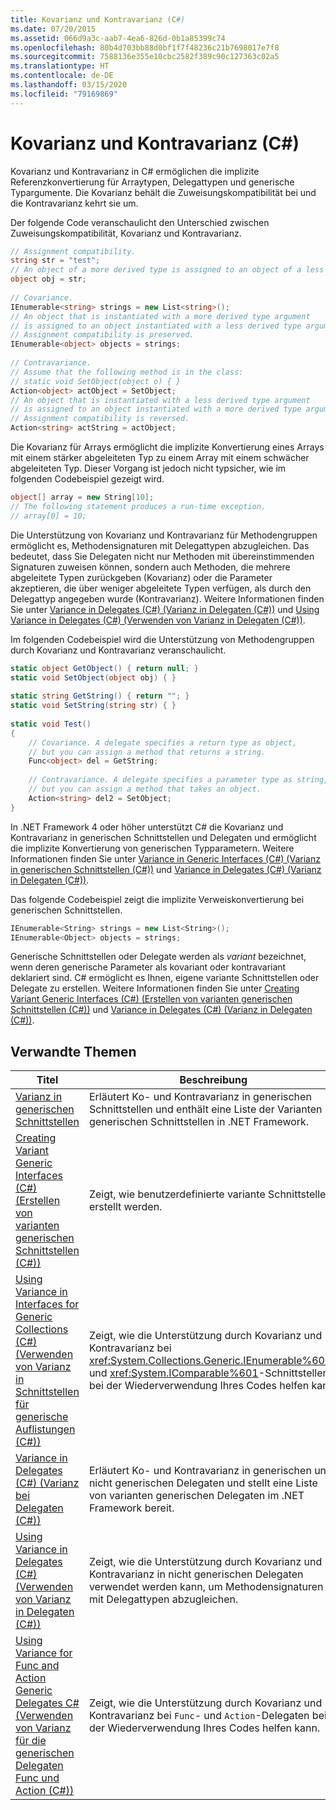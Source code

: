 ```yaml
---
title: Kovarianz und Kontravarianz (C#)
ms.date: 07/20/2015
ms.assetid: 066d9a3c-aab7-4ea6-826d-0b1a85399c74
ms.openlocfilehash: 80b4d703bb88d0bf1f7f48236c21b7698017e7f8
ms.sourcegitcommit: 7588136e355e10cbc2582f389c90c127363c02a5
ms.translationtype: HT
ms.contentlocale: de-DE
ms.lasthandoff: 03/15/2020
ms.locfileid: "79169869"
---
```

# <a name="covariance-and-contravariance-c"></a>Kovarianz und Kontravarianz (C#)
Kovarianz und Kontravarianz in C# ermöglichen die implizite Referenzkonvertierung für Arraytypen, Delegattypen und generische Typargumente. Die Kovarianz behält die Zuweisungskompatibilität bei und die Kontravarianz kehrt sie um.  
  
 Der folgende Code veranschaulicht den Unterschied zwischen Zuweisungskompatibilität, Kovarianz und Kontravarianz.  
  
```csharp  
// Assignment compatibility.
string str = "test";  
// An object of a more derived type is assigned to an object of a less derived type.
object obj = str;  
  
// Covariance.
IEnumerable<string> strings = new List<string>();  
// An object that is instantiated with a more derived type argument
// is assigned to an object instantiated with a less derived type argument.
// Assignment compatibility is preserved.
IEnumerable<object> objects = strings;  
  
// Contravariance.
// Assume that the following method is in the class:
// static void SetObject(object o) { }
Action<object> actObject = SetObject;  
// An object that is instantiated with a less derived type argument
// is assigned to an object instantiated with a more derived type argument.
// Assignment compatibility is reversed.
Action<string> actString = actObject;  
```  
  
 Die Kovarianz für Arrays ermöglicht die implizite Konvertierung eines Arrays mit einem stärker abgeleiteten Typ zu einem Array mit einem schwächer abgeleiteten Typ. Dieser Vorgang ist jedoch nicht typsicher, wie im folgenden Codebeispiel gezeigt wird.  
  
```csharp  
object[] array = new String[10];  
// The following statement produces a run-time exception.  
// array[0] = 10;  
```  
  
 Die Unterstützung von Kovarianz und Kontravarianz für Methodengruppen ermöglicht es, Methodensignaturen mit Delegattypen abzugleichen. Das bedeutet, dass Sie Delegaten nicht nur Methoden mit übereinstimmenden Signaturen zuweisen können, sondern auch Methoden, die mehrere abgeleitete Typen zurückgeben (Kovarianz) oder die Parameter akzeptieren, die über weniger abgeleitete Typen verfügen, als durch den Delegattyp angegeben wurde (Kontravarianz). Weitere Informationen finden Sie unter [Variance in Delegates (C#) (Varianz in Delegaten (C#))](./variance-in-delegates.md) und [Using Variance in Delegates (C#) (Verwenden von Varianz in Delegaten (C#))](./using-variance-in-delegates.md).  
  
 Im folgenden Codebeispiel wird die Unterstützung von Methodengruppen durch Kovarianz und Kontravarianz veranschaulicht.  
  
```csharp  
static object GetObject() { return null; }  
static void SetObject(object obj) { }  
  
static string GetString() { return ""; }  
static void SetString(string str) { }  
  
static void Test()  
{  
    // Covariance. A delegate specifies a return type as object,  
    // but you can assign a method that returns a string.  
    Func<object> del = GetString;  
  
    // Contravariance. A delegate specifies a parameter type as string,  
    // but you can assign a method that takes an object.  
    Action<string> del2 = SetObject;  
}  
```  
  
 In .NET Framework 4 oder höher unterstützt C# die Kovarianz und Kontravarianz in generischen Schnittstellen und Delegaten und ermöglicht die implizite Konvertierung von generischen Typparametern. Weitere Informationen finden Sie unter [Variance in Generic Interfaces (C#) (Varianz in generischen Schnittstellen (C#))](./variance-in-generic-interfaces.md) und [Variance in Delegates (C#) (Varianz in Delegaten (C#))](./variance-in-delegates.md).  
  
 Das folgende Codebeispiel zeigt die implizite Verweiskonvertierung bei generischen Schnittstellen.  
  
```csharp  
IEnumerable<String> strings = new List<String>();  
IEnumerable<Object> objects = strings;  
```  
  
 Generische Schnittstellen oder Delegate werden als *variant* bezeichnet, wenn deren generische Parameter als kovariant oder kontravariant deklariert sind. C# ermöglicht es Ihnen, eigene variante Schnittstellen oder Delegate zu erstellen. Weitere Informationen finden Sie unter [Creating Variant Generic Interfaces (C#) (Erstellen von varianten generischen Schnittstellen (C#))](./creating-variant-generic-interfaces.md) und [Variance in Delegates (C#) (Varianz in Delegaten (C#))](./variance-in-delegates.md).  
  
## <a name="related-topics"></a>Verwandte Themen  
  
|Titel|Beschreibung|  
|-----------|-----------------|  
|[Varianz in generischen Schnittstellen](./variance-in-generic-interfaces.md)|Erläutert Ko- und Kontravarianz in generischen Schnittstellen und enthält eine Liste der Varianten generischen Schnittstellen in .NET Framework.|  
|[Creating Variant Generic Interfaces (C#) (Erstellen von varianten generischen Schnittstellen (C#))](./creating-variant-generic-interfaces.md)|Zeigt, wie benutzerdefinierte variante Schnittstellen erstellt werden.|  
|[Using Variance in Interfaces for Generic Collections (C#) (Verwenden von Varianz in Schnittstellen für generische Auflistungen (C#))](./using-variance-in-interfaces-for-generic-collections.md)|Zeigt, wie die Unterstützung durch Kovarianz und Kontravarianz bei <xref:System.Collections.Generic.IEnumerable%601>- und <xref:System.IComparable%601>-Schnittstellen bei der Wiederverwendung Ihres Codes helfen kann.|  
|[Variance in Delegates (C#) (Varianz bei Delegaten (C#))](./variance-in-delegates.md)|Erläutert Ko- und Kontravarianz in generischen und nicht generischen Delegaten und stellt eine Liste von varianten generischen Delegaten im .NET Framework bereit.|  
|[Using Variance in Delegates (C#) (Verwenden von Varianz in Delegaten (C#))](./using-variance-in-delegates.md)|Zeigt, wie die Unterstützung durch Kovarianz und Kontravarianz in nicht generischen Delegaten verwendet werden kann, um Methodensignaturen mit Delegattypen abzugleichen.|  
|[Using Variance for Func and Action Generic Delegates C# (Verwenden von Varianz für die generischen Delegaten Func und Action (C#))](./using-variance-for-func-and-action-generic-delegates.md)|Zeigt, wie die Unterstützung durch Kovarianz und Kontravarianz bei `Func`- und `Action`-Delegaten bei der Wiederverwendung Ihres Codes helfen kann.|
